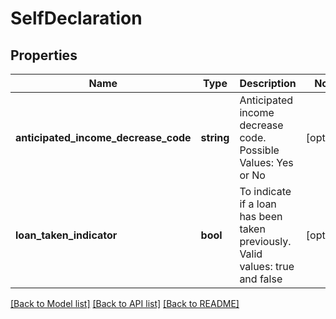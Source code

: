 # SelfDeclaration

## Properties
Name | Type | Description | Notes
------------ | ------------- | ------------- | -------------
**anticipated_income_decrease_code** | **string** | Anticipated income decrease code. Possible Values: Yes or No | [optional] 
**loan_taken_indicator** | **bool** | To indicate if a loan has been taken previously. Valid values: true and false | [optional] 

[[Back to Model list]](../../README.md#documentation-for-models) [[Back to API list]](../../README.md#documentation-for-api-endpoints) [[Back to README]](../../README.md)

